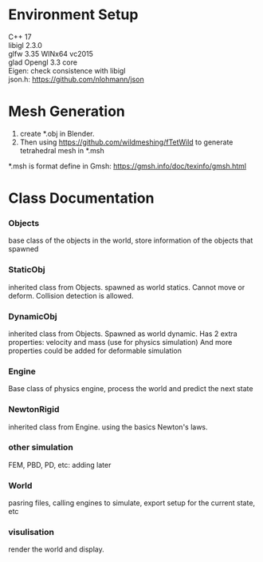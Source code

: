 
# Environment Setup
C++ 17\
libigl 2.3.0\
glfw 3.35 WINx64 vc2015\
glad Opengl 3.3 core\
Eigen: check consistence with libigl\
json.h: https://github.com/nlohmann/json

# Mesh Generation
1. create *.obj in Blender.
2. Then using https://github.com/wildmeshing/fTetWild to generate tetrahedral mesh in *.msh

*.msh is format define in Gmsh: https://gmsh.info/doc/texinfo/gmsh.html

# Class Documentation

### Objects

base class of the objects in the world, store information of the objects that spawned

### StaticObj

inherited class from Objects. spawned as world statics. Cannot move or deform. 
Collision detection is allowed.

### DynamicObj

inherited class from Objects. Spawned as world dynamic. 
Has 2 extra properties: velocity and mass (use for physics simulation)
And more properties could be added for deformable simulation

### Engine

Base class of physics engine, process the world and predict the next state

### NewtonRigid

inherited class from Engine. using the basics Newton's laws.

### other simulation

FEM, PBD, PD, etc: adding later

### World

pasring files, calling engines to simulate, export setup for the current state, etc

### visulisation

render the world and display.